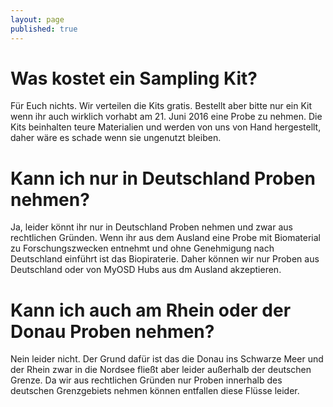 ```yaml
---
layout: page
published: true
---
```




# Was kostet ein Sampling Kit?
Für Euch nichts. Wir verteilen die Kits gratis. Bestellt aber bitte nur ein Kit wenn ihr auch wirklich vorhabt am 21. Juni 2016 eine Probe zu nehmen. Die Kits beinhalten teure Materialien und werden von uns von Hand hergestellt, daher wäre es schade wenn sie ungenutzt bleiben.

# Kann ich nur in Deutschland Proben nehmen?
Ja, leider könnt ihr nur in Deutschland Proben nehmen und zwar aus rechtlichen Gründen. Wenn ihr aus dem Ausland eine Probe mit Biomaterial zu Forschungszwecken entnehmt und ohne Genehmigung nach Deutschland einführt ist das Biopiraterie. Daher können wir nur Proben aus Deutschland oder von MyOSD Hubs aus dm Ausland akzeptieren.

# Kann ich auch am Rhein oder der Donau Proben nehmen?
Nein leider nicht. Der Grund dafür ist das die Donau ins Schwarze Meer und der Rhein zwar in die Nordsee fließt aber leider außerhalb der deutschen Grenze. Da wir aus rechtlichen Gründen nur Proben innerhalb des deutschen Grenzgebiets nehmen können entfallen diese Flüsse leider.
